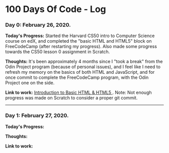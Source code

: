 # 100 Days Of Code - Log

### Day 0: February 26, 2020.

**Today's Progress:** Started the Harvard CS50 intro to Computer Science course on edX, and completed the "basic HTML and HTML5" block on FreeCodeCamp (after restarting my progress). Also made some progress towards the CS50 lesson 0 assignment in Scratch.

**Thoughts:** It's been approximately 4 months since I "took a break" from the Odin Project program (because of personal issues), and I feel like I need to refresh my memory on the basics of both HTML and JavaScript, and for once commit to complete the FreeCodeCamp program, with the Odin Project one on the side. 

**Link to work:** [Introduction to Basic HTML & HTML5
](https://www.freecodecamp.org/learn/responsive-web-design/basic-html-and-html5/).
Note: Not enough progress was made on Scratch to consider a proper git commit.

---------------------------------------------------------
### Day 1: February 27, 2020.

**Today's Progress:** 

**Thoughts:** 

**Link to work:** 